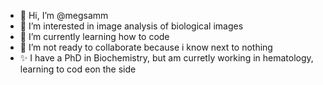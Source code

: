 - 👋 Hi, I’m @megsamm
- 👀 I’m interested in image analysis of biological images
- 🌱 I’m currently learning how to code
- 💞️ I’m not ready to collaborate because i know next to nothing
- ✨ I have a PhD in Biochemistry, but am curretly working in hematology, learning to cod eon the side 

<!---
megsamm/megsamm is a ✨ special ✨ repository because its `README.md` (this file) appears on your GitHub profile.
You can click the Preview link to take a look at your changes.
--->
